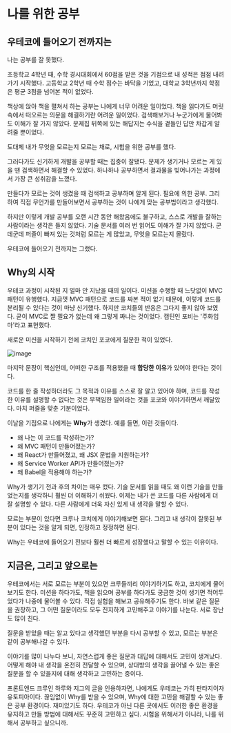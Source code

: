 # 나를 위한 공부

## 우테코에 들어오기 전까지는

나는 공부를 잘 못했다.

초등학교 4학년 때, 수학 경시대회에서 60점을 받은 것을 기점으로 내 성적은 점점 내려가기 시작했다. 고등학교 2학년 때 수학 점수는 바닥을 기었고, 대학교 3학년까지 학점은 평균 3점을 넘어본 적이 없었다.

책상에 앉아 책을 펼쳐서 하는 공부는 나에게 너무 어려운 일이었다. 책을 읽다가도 머릿속에서 떠오르는 의문을 해결하기란 어려운 일이었다. 검색해보거나 누군가에게 물어봐도 이해가 잘 가지 않았다. 문제집 뒤쪽에 있는 해답지는 수식을 곁들인 답만 차갑게 알려줄 뿐이었다.

도대체 내가 무엇을 모르는지 모르는 채로, 시험을 위한 공부를 했다.

그러다가도 신기하게 개발을 공부할 때는 집중이 잘됐다. 문제가 생기거나 모르는 게 있을 땐 검색하면서 해결할 수 있었다. 하나하나 공부하면서 결과물을 빚어나가는 과정에서 가장 큰 성취감을 느꼈다.

만들다가 모르는 것이 생겼을 때 검색하고 공부하며 알게 된다. 필요에 의한 공부. 그리하여 직접 무언가를 만들어보면서 공부하는 것이 나에게 맞는 공부법이라고 생각했다.

하지만 이렇게 개발 공부를 오랜 시간 동안 해왔음에도 불구하고, 스스로 개발을 잘하는 사람이라는 생각은 들지 않았다. 기술 문서를 여러 번 읽어도 이해가 잘 가지 않았다. 군데군데 퍼즐이 빠져 있는 것처럼 모르는 게 많았고, 무엇을 모르는지 몰랐다.

우테코에 들어오기 전까지는 그랬다.

## Why의 시작

우테코 과정이 시작된 지 얼마 안 지났을 때의 일이다. 미션을 수행할 때 느닷없이 MVC 패턴이 유행했다. 지금껏 MVC 패턴으로 코드를 짜본 적이 없기 때문에, 이렇게 코드를 분리될 수 있다는 것이 마냥 신기했다. 하지만 코치들의 반응은 그다지 좋지 않아 보였다. 굳이 MVC로 짤 필요가 없는데 왜 그렇게 짜냐는 것이었다. 캡틴인 포비는 '주화입마'라고 표현했다.

새로운 미션을 시작하기 전에 코치인 포코에게 질문한 적이 있었다.

![image](https://user-images.githubusercontent.com/2542730/120105521-3432d800-c194-11eb-831c-a986e8419398.png)

마지막 문장이 핵심인데, 어떠한 구조를 적용했을 때 **합당한 이유**가 있어야 한다는 것이다.

코드를 한 줄 작성하더라도 그 목적과 이유를 스스로 잘 알고 있어야 하며, 코드를 작성한 이유를 설명할 수 없다는 것은 무책임한 일이라는 것을 포코와 이야기하면서 깨달았다. 마치 퍼즐을 맞춘 기분이었다.

이날을 기점으로 나에게는 **Why**가 생겼다. 예를 들면, 이런 것들이다.

- 왜 나는 이 코드를 작성하는가?
- 왜 MVC 패턴이 만들어졌는가?
- 왜 React가 만들어졌고, 왜 JSX 문법을 지원하는가?
- 왜 Service Worker API가 만들어졌는가?
- 왜 Babel을 적용해야 하는가?

Why가 생기기 전과 후의 차이는 매우 컸다. 기술 문서를 읽을 때도 왜 이런 기술을 만들었는지를 생각하니 훨씬 더 이해하기 쉬웠다. 이제는 내가 쓴 코드를 다른 사람에게 더 잘 설명할 수 있다. 다른 사람에게 더욱 자신 있게 내 생각을 말할 수 있다. 

모르는 부분이 있다면 크루나 코치에게 이야기해보면 된다. 그리고 내 생각이 잘못된 부분이 있다는 것을 알게 되면, 인정하고 정정하면 된다.

Why는 우테코에 들어오기 전보다 훨씬 더 빠르게 성장했다고 말할 수 있는 이유이다.

## 지금은, 그리고 앞으로는

우테코에서는 서로 모르는 부분이 있으면 크루들끼리 이야기하기도 하고, 코치에게 물어보기도 한다. 미션을 하다가도, 책을 읽으며 공부를 하다가도 궁금한 것이 생기면 적어두었다가 나중에 물어볼 수 있다. 직접 실험을 해보고 공유해주기도 한다. 바보 같은 질문을 권장하고, 그 어떤 질문이라도 모두 진지하게 고민해주고 이야기를 나눈다. 서로 장난도 많이 친다.

질문을 받았을 때는 알고 있다고 생각했던 부분을 다시 공부할 수 있고, 모르는 부분은 같이 공부해나갈 수 있다.

이야기를 많이 나누다 보니, 자연스럽게 좋은 질문과 대답에 대해서도 고민이 생겨났다. 어떻게 해야 내 생각을 온전히 전달할 수 있으며, 상대방의 생각을 끌어낼 수 있는 좋은 질문을 할 수 있을지에 대해 생각하고 고민하는 중이다.

프론트엔드 크루인 하루와 지그의 글을 인용하자면, 나에게도 우테코는 가히 판타지이자 유토피아이다. 끊임없이 Why를 받을 수 있으며, Why에 대한 고민을 해결할 수 있는 좋은 공부 환경이다. 재미있기도 하다. 우테코가 아닌 다른 곳에서도 이러한 좋은 환경을 유지하고 만들 방법에 대해서도 꾸준히 고민하고 싶다. 시험을 위해서가 아니라, 나를 위해서 공부하고 싶으니까.
